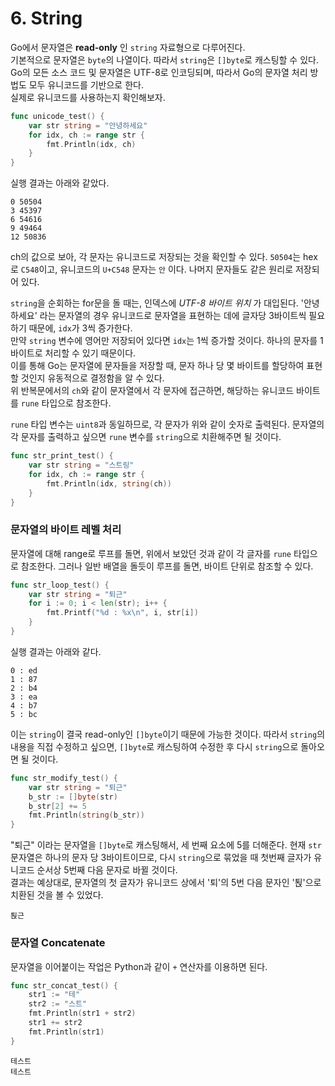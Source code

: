 # 6. String

Go에서 문자열은 __read-only__ 인 `string` 자료형으로 다루어진다.\
기본적으로 문자열은 `byte`의 나열이다. 따라서 `string`은 `[]byte`로 캐스팅할 수 있다.\
Go의 모든 소스 코드 및 문자열은 UTF-8로 인코딩되며, 따라서 Go의 문자열 처리 방법도 모두 유니코드를 기반으로 한다.\
실제로 유니코드를 사용하는지 확인해보자.

```go
func unicode_test() {
    var str string = "안녕하세요"
    for idx, ch := range str {
        fmt.Println(idx, ch)
    }
}
```

실행 결과는 아래와 같았다.

```
0 50504
3 45397
6 54616
9 49464
12 50836
```

ch의 값으로 보아, 각 문자는 유니코드로 저장되는 것을 확인할 수 있다. `50504`는 hex로 `C548`이고, 유니코드의 `U+C548` 문자는 `안` 이다. 나머지 문자들도 같은 원리로 저장되어 있다.

`string`을 순회하는 for문을 돌 때는, 인덱스에 _UTF-8 바이트 위치_ 가 대입된다. '안녕하세요' 라는 문자열의 경우 유니코드로 문자열을 표현하는 데에 글자당 3바이트씩 필요하기 때문에, `idx`가 3씩 증가한다.\
만약 `string` 변수에 영어만 저장되어 있다면 `idx`는 1씩 증가할 것이다. 하나의 문자를 1바이트로 처리할 수 있기 때문이다.\
이를 통해 Go는 문자열에 문자들을 저장할 때, 문자 하나 당 몇 바이트를 할당하여 표현할 것인지 유동적으로 결정함을 알 수 있다.\
위 반복문에서의 `ch`와 같이 문자열에서 각 문자에 접근하면, 해당하는 유니코드 바이트를 `rune` 타입으로 참조한다.

`rune` 타입 변수는 `uint8`과 동일하므로, 각 문자가 위와 같이 숫자로 출력된다. 문자열의 각 문자를 출력하고 싶으면 `rune` 변수를 `string`으로 치환해주면 될 것이다.

```go
func str_print_test() {
    var str string = "스트링"
    for idx, ch := range str {
        fmt.Println(idx, string(ch))
    }
}
```

### 문자열의 바이트 레벨 처리

문자열에 대해 range로 루프를 돌면, 위에서 보았던 것과 같이 각 글자를 `rune` 타입으로 참조한다. 그러나 일반 배열을 돌듯이 루프를 돌면, 바이트 단위로 참조할 수 있다.

```go
func str_loop_test() {
    var str string = "퇴근"
    for i := 0; i < len(str); i++ {
        fmt.Printf("%d : %x\n", i, str[i])
    }
}
```

실행 결과는 아래와 같다.
```
0 : ed
1 : 87
2 : b4
3 : ea
4 : b7
5 : bc
```

이는 `string`이 결국 read-only인 `[]byte`이기 때문에 가능한 것이다. 따라서 `string`의 내용을 직접 수정하고 싶으면, `[]byte`로 캐스팅하여 수정한 후 다시 `string`으로 돌아오면 될 것이다.

```go
func str_modify_test() {
    var str string = "퇴근"
    b_str := []byte(str)
    b_str[2] += 5
    fmt.Println(string(b_str))
}
```

"퇴근" 이라는 문자열을 `[]byte`로 캐스팅해서, 세 번째 요소에 5를 더해준다. 현재 `str` 문자열은 하나의 문자 당 3바이트이므로, 다시 `string`으로 묶었을 때 첫번째 글자가 유니코드 순서상 5번째 다음 문자로 바뀔 것이다.\
결과는 예상대로, 문자열의 첫 글자가 유니코드 상에서 '퇴'의 5번 다음 문자인 '퇹'으로 치환된 것을 볼 수 있었다.

```
퇹근
```

### 문자열 Concatenate

문자열을 이어붙이는 작업은 Python과 같이 `+` 연산자를 이용하면 된다.

```go
func str_concat_test() {
    str1 := "테"
    str2 := "스트"
    fmt.Println(str1 + str2)
    str1 += str2
    fmt.Println(str1)
}
```

```
테스트
테스트
```